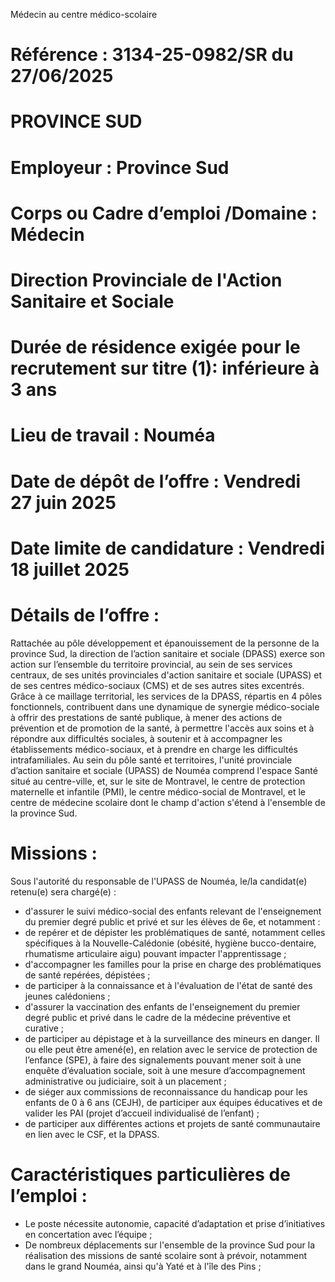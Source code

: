 
Médecin au centre médico-scolaire

# Référence : 3134-25-0982/SR du 27/06/2025

# PROVINCE SUD

# Employeur : Province Sud

# Corps ou Cadre d’emploi /Domaine : Médecin

# Direction Provinciale de l'Action Sanitaire et Sociale

# Durée de résidence exigée pour le recrutement sur titre (1): inférieure à 3 ans

# Lieu de travail : Nouméa

# Date de dépôt de l’offre : Vendredi 27 juin 2025

# Date limite de candidature : Vendredi 18 juillet 2025

# Détails de l’offre :

Rattachée au pôle développement et épanouissement de la personne de la province Sud, la direction de l’action sanitaire
et sociale (DPASS) exerce son action sur l’ensemble du territoire provincial, au sein de ses services centraux, de ses unités
provinciales d'action sanitaire et sociale (UPASS) et de ses centres médico-sociaux (CMS) et de ses autres sites excentrés.
Grâce à ce maillage territorial, les services de la DPASS, répartis en 4 pôles fonctionnels, contribuent dans une dynamique
de synergie médico-sociale à offrir des prestations de santé publique, à mener des actions de prévention et de promotion
de la santé, à permettre l'accès aux soins et à répondre aux difficultés sociales, à soutenir et à accompagner les
établissements médico-sociaux, et à prendre en charge les difficultés intrafamiliales.
Au sein du pôle santé et territoires, l'unité provinciale d’action sanitaire et sociale (UPASS) de Nouméa comprend l'espace
Santé situé au centre-ville, et, sur le site de Montravel, le centre de protection maternelle et infantile (PMI), le centre
médico-social de Montravel, et le centre de médecine scolaire dont le champ d'action s'étend à l'ensemble de la province
Sud.

# Missions :

Sous l'autorité du responsable de l'UPASS de Nouméa, le/la candidat(e) retenu(e) sera chargé(e) :

- d'assurer le suivi médico-social des enfants relevant de l'enseignement du premier degré public et privé et sur les élèves de 6e, et notamment :
- de repérer et de dépister les problématiques de santé, notamment celles
spécifiques à la Nouvelle-Calédonie (obésité, hygiène bucco-dentaire, rhumatisme
articulaire aigu) pouvant impacter l'apprentissage ;
- d'accompagner les familles pour la prise en charge des problématiques de santé
repérées, dépistées ;
- de participer à la connaissance et à l'évaluation de l'état de santé des jeunes
calédoniens ;
- d'assurer la vaccination des enfants de l'enseignement du premier degré public et
privé dans le cadre de la médecine préventive et curative ;
- de participer au dépistage et à la surveillance des mineurs en danger. Il ou elle
peut être amené(e), en relation avec le service de protection de l’enfance (SPE), à
faire des signalements pouvant mener soit à une enquête d’évaluation sociale, soit
à une mesure d’accompagnement administrative ou judiciaire, soit à un
placement ;
- de siéger aux commissions de reconnaissance du handicap pour les enfants de 0 à
6 ans (CEJH), de participer aux équipes éducatives et de valider les PAI (projet
d’accueil individualisé de l’enfant) ;
- de participer aux différentes actions et projets de santé communautaire en lien
avec le CSF, et la DPASS.

# Caractéristiques particulières de l’emploi :

- Le poste nécessite autonomie, capacité d’adaptation et prise d’initiatives en
concertation avec l’équipe ;
- De nombreux déplacements sur l'ensemble de la province Sud pour la réalisation
des missions de santé scolaire sont à prévoir, notamment dans le grand Nouméa,
ainsi qu'à Yaté et à l'île des Pins ;

